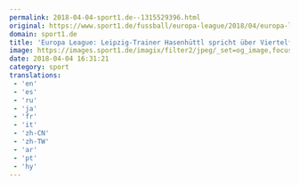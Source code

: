 ```yaml
---
permalink: 2018-04-04-sport1.de--1315529396.html
original: https://www.sport1.de/fussball/europa-league/2018/04/europa-league-leipzig-trainer-hasenhuettl-spricht-ueber-viertelfinale-gegen-marseille
domain: sport1.de
title: 'Europa League: Leipzig-Trainer Hasenhüttl spricht über Viertelfinale gegen Marseille'
image: https://images.sport1.de/imagix/filter2/jpeg/_set=og_image,focus=43x46/imagix/816b243a-3823-11e8-87b1-f80f41fc63ce
date: 2018-04-04 16:31:21
category: sport
translations: 
 - 'en'
 - 'es'
 - 'ru'
 - 'ja'
 - 'fr'
 - 'it'
 - 'zh-CN'
 - 'zh-TW'
 - 'ar'
 - 'pt'
 - 'hy'
---
```


